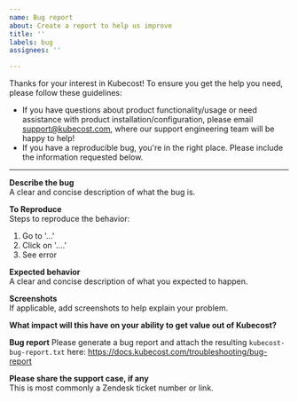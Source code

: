 ```yaml
---
name: Bug report
about: Create a report to help us improve
title: ''
labels: bug
assignees: ''

---
```


Thanks for your interest in Kubecost! To ensure you get the help you need, please follow these guidelines:

- If you have questions about product functionality/usage or need assistance with product installation/configuration, please email <support@kubecost.com>, where our support engineering team will be happy to help!
- If you have a reproducible bug, you're in the right place. Please include the information requested below.

---

**Describe the bug**  
A clear and concise description of what the bug is.

**To Reproduce**  
Steps to reproduce the behavior:

1. Go to '...'
2. Click on '....'
3. See error

**Expected behavior**  
A clear and concise description of what you expected to happen.

**Screenshots**  
If applicable, add screenshots to help explain your problem.

**What impact will this have on your ability to get value out of Kubecost?**

**Bug report**
Please generate a bug report and attach the resulting `kubecost-bug-report.txt` here:
https://docs.kubecost.com/troubleshooting/bug-report

**Please share the support case, if any**  
This is most commonly a Zendesk ticket number or link.
